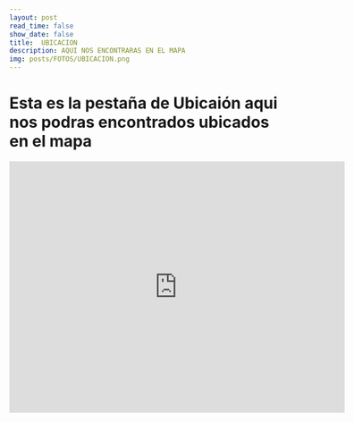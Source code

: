 ```yaml
---
layout: post
read_time: false
show_date: false
title:  UBICACION 
description: AQUI NOS ENCONTRARAS EN EL MAPA 
img: posts/FOTOS/UBICACION.png
---
```


# Esta es la pestaña de Ubicaión aqui nos podras encontrados ubicados en el mapa

<iframe src="https://www.google.com/maps/embed?pb=!1m18!1m12!1m3!1d3762.451845660344!2d-99.07410234981047!3d19.436076186818013!2m3!1f0!2f0!3f0!3m2!1i1024!2i768!4f13.1!3m3!1m2!1s0x85d1fc77bd93229f%3A0x2d07ef561bad244!2sAeropuerto%20Internacional%20de%20la%20Ciudad%20de%20M%C3%A9xico!5e0!3m2!1ses-419!2smx!4v1651364263803!5m2!1ses-419!2smx" width="600" height="450" style="border:0;" allowfullscreen="" loading="lazy" referrerpolicy="no-referrer-when-downgrade"></iframe>
